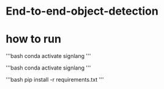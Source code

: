 # End-to-end-object-detection

# how to run

'''bash
conda activate signlang
'''

'''bash
conda activate signlang
'''

'''bash
pip install -r requirements.txt
'''
